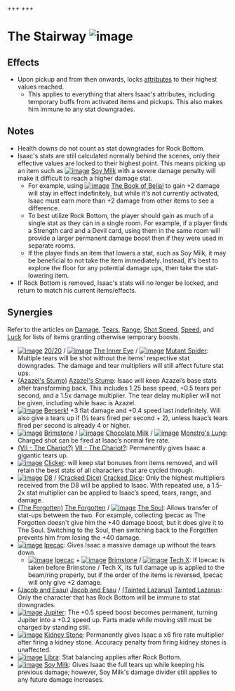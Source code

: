 +++
+++

 # The Stairway ![image](/image/The_Stairway.png) 


Effects
---------


* Upon pickup and from then onwards, locks [attributes](/wiki/Attributes "Attributes") to their highest values reached.
	+ This applies to everything that alters Isaac's attributes, including temporary buffs from activated items and pickups. This also makes him immune to any stat downgrades.


Notes
-------


* Health downs do not count as stat downgrades for Rock Bottom.
* Isaac's stats are still calculated normally behind the scenes, only their effective values are locked to their highest point. This means picking up an item such as [![image](/image/Soy_Milk.png)](/wiki/Soy_Milk "Soy Milk") [Soy Milk](/wiki/Soy_Milk "Soy Milk") with a severe damage penalty will make it difficult to reach a higher damage stat.
	+ For example, using [![image](/image/The_Book_of_Belial.png)](/wiki/The_Book_of_Belial "The Book of Belial") [The Book of Belial](/wiki/The_Book_of_Belial "The Book of Belial") to gain +2 damage will stay in effect indefinitely, but while it's not currently activated, Isaac must earn more than +2 damage from other items to see a difference.
	+ To best utilize Rock Bottom, the player should gain as much of a single stat as they can in a single room. For example, if a player finds a Strength card and a Devil card, using them in the same room will provide a larger permanent damage boost then if they were used in separate rooms.
	+ If the player finds an item that lowers a stat, such as Soy Milk, it may be beneficial to not take the item immediately. Instead, it's best to explore the floor for any potential damage ups, then take the stat-lowering item.
* If Rock Bottom is removed, Isaac's stats will no longer be locked, and return to match his current items/effects.


Synergies
-----------


Refer to the articles on [Damage](/wiki/Damage "Damage"), [Tears](/wiki/Tears "Tears"), [Range](/wiki/Range "Range"), [Shot Speed](/wiki/Shot_Speed "Shot Speed"), [Speed](/wiki/Speed "Speed"), and [Luck](/wiki/Luck "Luck") for lists of items granting otherwise temporary boosts.



* [![image](/image/20/20.png)](/wiki/20/20 "20/20") [20/20](/wiki/20/20 "20/20") / [![image](/image/The_Inner_Eye.png)](/wiki/The_Inner_Eye "The Inner Eye") [The Inner Eye](/wiki/The_Inner_Eye "The Inner Eye") / [![image](/image/Mutant_Spider.png)](/wiki/Mutant_Spider "Mutant Spider") [Mutant Spider](/wiki/Mutant_Spider "Mutant Spider"): Multiple tears will be shot without the items' respective stat downgrades. The damage and tear multipliers will still affect future stat ups.
* [(Azazel's Stump)](/wiki/Azazel%27s_Stump "Azazel's Stump") [Azazel's Stump](/wiki/Azazel%27s_Stump "Azazel's Stump"): Isaac will keep Azazel’s base stats after transforming back. This includes 1.25 base speed, +0.5 tears per second, and a 1.5x damage multiplier. The tear delay multiplier will not be given, including while Isaac is Azazel.
* [![image](/image/Berserk!.png)](/wiki/Berserk! "Berserk!") [Berserk!](/wiki/Berserk! "Berserk!") +3 flat damage and +0.4 speed last indefinitely. Will also give a tears up if (½ tears fired per second + 2), unless Isaac’s tears fired per second is already 4 or higher.
* [![image](/image/Brimstone.png)](/wiki/Brimstone "Brimstone") [Brimstone](/wiki/Brimstone "Brimstone") / [![image](/image/Chocolate_Milk.png)](/wiki/Chocolate_Milk "Chocolate Milk") [Chocolate Milk](/wiki/Chocolate_Milk "Chocolate Milk") / [![image](/image/Monstro%27s_Lung.png)](/wiki/Monstro%27s_Lung "Monstro's Lung") [Monstro's Lung](/wiki/Monstro%27s_Lung "Monstro's Lung"): Charged shot can be fired at Isaac’s normal fire rate.
* [(VII - The Chariot?)](/wiki/Cards_and_Runes "VII - The Chariot?") [VII - The Chariot?](/wiki/Cards_and_Runes "Cards and Runes"): Permanently gives Isaac a gigantic tears up.
* [![image](/image/Clicker.png)](/wiki/Clicker "Clicker") [Clicker](/wiki/Clicker "Clicker"): will keep stat bonuses from items removed, and will retain the best stats of all characters that are cycled through.
* [![image](/image/D8.png)](/wiki/D8 "D8") [D8](/wiki/D8 "D8") / [(Cracked Dice)](/wiki/Cracked_Dice "Cracked Dice") [Cracked Dice](/wiki/Cracked_Dice "Cracked Dice"): Only the highest multipliers received from the D8 will be applied to Isaac. With repeated use, a 1.5-2x stat multiplier can be applied to Isaac’s speed, tears, range, and damage.
* [(The Forgotten)](/wiki/The_Forgotten "The Forgotten") [The Forgotten](/wiki/The_Forgotten "The Forgotten") /  [![image](/image/The_Soul.png)](/wiki/The_Soul_(Character) "The Soul") [The Soul](/wiki/The_Soul_(Character) "The Soul (Character)"): Allows transfer of stat-ups between the two. For example, collecting Ipecac as The Forgotten doesn't give him the +40 damage boost, but it does give it to The Soul. Switching to the Soul, then switching back to the Forgotten prevents him from losing the +40 damage.
* [![image](/image/Ipecac.png)](/wiki/Ipecac "Ipecac") [Ipecac](/wiki/Ipecac "Ipecac"): Gives Isaac a massive damage up without the tears down.
	+ [![image](/image/Ipecac.png)](/wiki/Ipecac "Ipecac") [Ipecac](/wiki/Ipecac "Ipecac") + [![image](/image/Brimstone.png)](/wiki/Brimstone "Brimstone") [Brimstone](/wiki/Brimstone "Brimstone") / [![image](/image/Tech_X.png)](/wiki/Tech_X "Tech X") [Tech X](/wiki/Tech_X "Tech X"): If Ipecac is taken before Brimstone / Tech X, its full damage up is applied to the beam/ring properly, but if the order of the items is reversed, Ipecac will only give +2 damage.
* [(Jacob and Esau)](/wiki/Jacob_and_Esau "Jacob and Esau") [Jacob and Esau](/wiki/Jacob_and_Esau "Jacob and Esau") /  [(Tainted Lazarus)](/wiki/Tainted_Lazarus "Tainted Lazarus") [Tainted Lazarus](/wiki/Tainted_Lazarus "Tainted Lazarus"): Only the character that has Rock Bottom will be immune to stat downgrades.
* [![image](/image/Jupiter.png)](/wiki/Jupiter "Jupiter") [Jupiter](/wiki/Jupiter "Jupiter"): The +0.5 speed boost becomes permanent, turning Jupiter into a +0.2 speed up. Farts made while moving still must be charged by standing still.
* [![image](/image/Kidney_Stone.png)](/wiki/Kidney_Stone "Kidney Stone") [Kidney Stone](/wiki/Kidney_Stone "Kidney Stone"): Permanently gives Isaac a x6 fire rate multiplier after firing a kidney stone. Accuracy penalty from firing kidney stones is unaffected.
* [![image](/image/Libra.png)](/wiki/Libra "Libra") [Libra](/wiki/Libra "Libra"): Stat balancing applies after Rock Bottom.
* [![image](/image/Soy_Milk.png)](/wiki/Soy_Milk "Soy Milk") [Soy Milk](/wiki/Soy_Milk "Soy Milk"): Gives Isaac the full tears up while keeping his previous damage; however, Soy Milk's damage divider still applies to any future damage increases.


